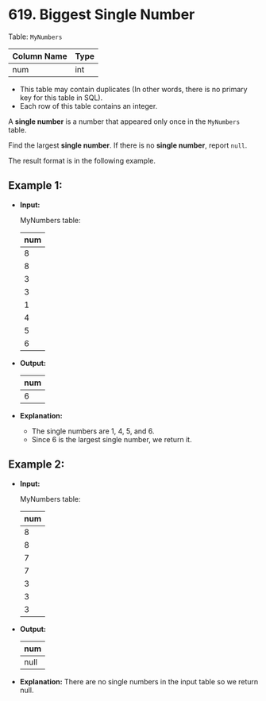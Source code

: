 # 619. Biggest Single Number

Table: `MyNumbers`


| Column Name | Type |
|-------------|------|
| num         | int  |

- This table may contain duplicates (In other words, there is no primary key for this table in SQL).
- Each row of this table contains an integer.
 

A **single number** is a number that appeared only once in the `MyNumbers` table.

Find the largest **single number**. If there is no **single number**, report `null`.

The result format is in the following example.


## Example 1:

- **Input:**
    
    MyNumbers table:

    | num |
    |-----|
    | 8   |
    | 8   |
    | 3   |
    | 3   |
    | 1   |
    | 4   |
    | 5   |
    | 6   |

- **Output:** 

    | num |
    |-----|
    | 6   |

- **Explanation:**

    - The single numbers are 1, 4, 5, and 6.
    - Since 6 is the largest single number, we return it.


## Example 2:

- **Input:**

    MyNumbers table:

    | num |
    |-----|
    | 8   |
    | 8   |
    | 7   |
    | 7   |
    | 3   |
    | 3   |
    | 3   |

- **Output:** 

    | num  |
    |------|
    | null |

- **Explanation:** There are no single numbers in the input table so we return null.